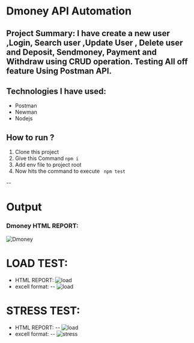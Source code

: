 # Dmoney API Automation

## Project Summary:  I have create a new user ,Login, Search user ,Update User , Delete user and Deposit, Sendmoney, Payment and Withdraw using CRUD operation. Testing All off feature Using Postman API.

## Technologies I have used:
- Postman
- Newman
- Nodejs
## How to run ?
1. Clone this project
2. Give this Command `npm i`
3. Add env file to project root
4. Now hits the command to execute
``` npm test```

--
# Output
### Dmoney HTML REPORT:
![Dmoney](https://github.com/user-attachments/assets/3c8a227d-54be-4008-9132-9ece16ee7483)


# LOAD TEST:
- HTML REPORT:
![load](https://github.com/user-attachments/assets/cb94598b-19f3-42c9-a16e-fe7233b878ee)
- excell format:
-- ![load](https://github.com/user-attachments/assets/822919ed-512c-41d6-a8b5-ed7a3362bea7)


# STRESS TEST:
- HTML REPORT:
-- ![load](https://github.com/user-attachments/assets/6a85e5da-48d3-4309-9895-3873c240e17d)
- excell format:
-- ![stress](https://github.com/user-attachments/assets/9f64a6db-d2d3-4234-8091-820b935b7fb8)




